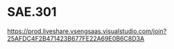 # SAE.301
https://prod.liveshare.vsengsaas.visualstudio.com/join?25AFDC4F2B471423B677FE22A69E0B6C8D3A
